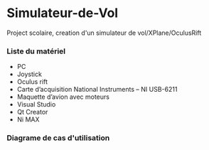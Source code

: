 # Simulateur-de-Vol
Project scolaire, creation d'un simulateur de vol/XPlane/OculusRift

### Liste du matériel

-	PC
-	Joystick
-	Oculus rift
-	Carte d’acquisition National Instruments – NI USB-6211
-	Maquette d’avion avec moteurs
-	Visual Studio
-	Qt Creator
-	Ni MAX

### Diagrame de cas d'utilisation

